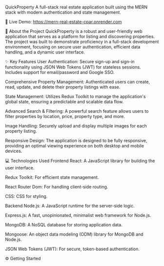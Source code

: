 QuickProperty
A full-stack real estate application built using the MERN stack with modern authentication and state management.

🚀 Live Demo: https://mern-real-estate-cpar.onrender.com

📝 About the Project
QuickProperty is a robust and user-friendly web application that serves as a platform for listing and discovering properties. The project was built to demonstrate proficiency in a full-stack development environment, focusing on secure user authentication, efficient data handling, and a dynamic user interface.

✨ Key Features
User Authentication: Secure sign-up and sign-in functionality using JSON Web Tokens (JWT) for stateless sessions. Includes support for email/password and Google SSO.

Comprehensive Property Management: Authenticated users can create, read, update, and delete their property listings with ease.

State Management: Utilizes Redux Toolkit to manage the application's global state, ensuring a predictable and scalable data flow.

Advanced Search & Filtering: A powerful search feature allows users to filter properties by location, price, property type, and more.

Image Handling: Securely upload and display multiple images for each property listing.

Responsive Design: The application is designed to be fully responsive, providing an optimal viewing experience on both desktop and mobile devices.

💻 Technologies Used
Frontend
React: A JavaScript library for building the user interface.

Redux Toolkit: For efficient state management.

React Router Dom: For handling client-side routing.

 CSS:  CSS for styling.

Backend
Node.js: A JavaScript runtime for the server-side logic.

Express.js: A fast, unopinionated, minimalist web framework for Node.js.

MongoDB: A NoSQL database for storing application data.

Mongoose: An object data modeling (ODM) library for MongoDB and Node.js.

JSON Web Tokens (JWT): For secure, token-based authentication.

⚙️ Getting Started
